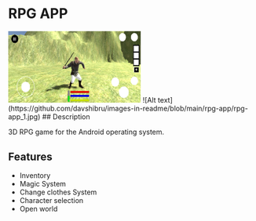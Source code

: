 # RPG APP

<img src="https://github.com/davshibru/images-in-readme/blob/main/rpg-app/rpg-app_1.jpg" width=270/>
![Alt text](https://github.com/davshibru/images-in-readme/blob/main/rpg-app/rpg-app_1.jpg)
## Description

3D RPG game for the Android operating system.



## Features

- Inventory
- Magic System
- Change clothes System
- Character selection
- Open world
